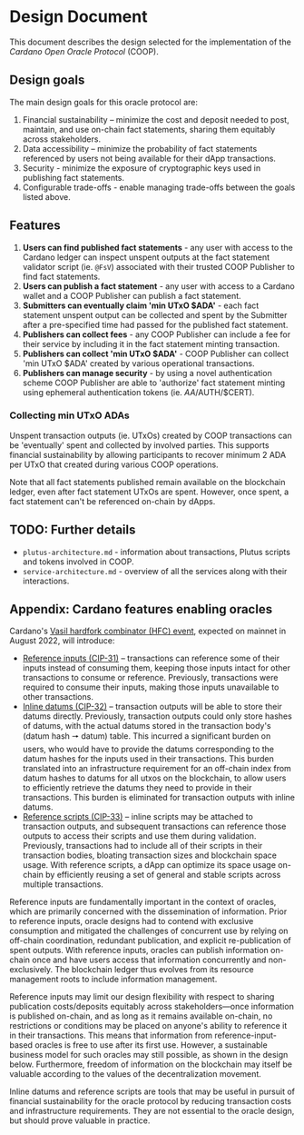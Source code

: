 # Design Document

This document describes the design selected for the implementation of the _Cardano Open Oracle Protocol_ (COOP).

## Design goals

The main design goals for this oracle protocol are:

1. Financial sustainability – minimize the cost and deposit needed to post, maintain, and use on-chain fact statements, sharing them equitably across stakeholders.
2. Data accessibility – minimize the probability of fact statements referenced by users not being available for their dApp transactions.
3. Security - minimize the exposure of cryptographic keys used in publishing fact statements.
3. Configurable trade-offs - enable managing trade-offs between the goals listed above.

## Features

1. **Users can find published fact statements** - any user with access to the Cardano ledger can inspect unspent outputs at the fact statement validator script (ie. `@FsV`) associated with their trusted COOP Publisher to find fact statements.
2. **Users can publish a fact statement** - any user with access to a Cardano wallet and a COOP Publisher can publish a fact statement.
3. **Submitters can eventually claim 'min UTxO $ADA'** - each fact statement unspent output can be collected and spent by the Submitter after a pre-specified time had passed for the published fact statement.
4. **Publishers can collect fees** - any COOP Publisher can include a fee for their service by including it in the fact statement minting transaction.
5. **Publishers can collect 'min UTxO $ADA'** - COOP Publisher can collect 'min UTxO $ADA' created by various operational transactions.
6. **Publishers can manage security** - by using a novel authentication scheme COOP Publisher are able to 'authorize' fact statement minting using ephemeral authentication tokens (ie. $AA/$AUTH/$CERT).

### Collecting min UTxO ADAs

Unspent transaction outputs (ie. UTxOs) created by COOP transactions can be 'eventually' spent and collected by involved parties. This supports financial sustainability by allowing participants to recover minimum 2 ADA per UTxO that created during various COOP operations.

Note that all fact statements published remain available on the blockchain ledger, even after fact statement UTxOs are spent. However, once spent, a fact statement can't be referenced on-chain by dApps.

## TODO: Further details

- `plutus-architecture.md` - information about transactions, Plutus scripts and tokens involved in COOP.
- `service-architecture.md` - overview of all the services along with their interactions.

## Appendix: Cardano features enabling oracles

Cardano's [Vasil hardfork combinator (HFC) event](https://iohk.io/en/blog/posts/2022/07/04/cardano-s-approaching-vasil-upgrade-what-to-expect/), expected on mainnet in August 2022, will introduce:

- [Reference inputs (CIP-31)](https://github.com/cardano-foundation/CIPs/tree/master/CIP-0031) – transactions can reference some of their inputs instead of consuming them, keeping those inputs intact for other transactions to consume or reference. Previously, transactions were required to consume their inputs, making those inputs unavailable to other transactions.
- [Inline datums (CIP-32)](https://github.com/cardano-foundation/CIPs/tree/master/CIP-0032) – transaction outputs will be able to store their datums directly. Previously, transaction outputs could only store hashes of datums, with the actual datums stored in the transaction body's (datum hash 🠖 datum) table. This incurred a significant burden on users, who would have to provide  the datums corresponding to the datum hashes for the inputs used in their transactions. This burden translated into an infrastructure requirement for an off-chain index from datum hashes to datums for all utxos on the blockchain, to allow users to efficiently retrieve the datums they need to provide in their transactions. This burden is eliminated for transaction outputs with inline datums.
- [Reference scripts (CIP-33)](https://github.com/cardano-foundation/CIPs/tree/master/CIP-0033) – inline scripts may be attached to transaction outputs, and subsequent transactions can reference those outputs to access their  scripts and use them during validation. Previously, transactions had to include all of their scripts in their transaction bodies, bloating transaction sizes and blockchain space usage. With reference scripts, a dApp can optimize its space usage on-chain by efficiently reusing a set of general and stable scripts across multiple transactions.

Reference inputs are fundamentally important in the context of oracles, which are primarily concerned with the dissemination of information. Prior to reference inputs, oracle designs had to contend with exclusive consumption and mitigated the challenges of concurrent use by relying on off-chain coordination, redundant publication, and explicit re-publication of spent outputs. With reference inputs, oracles can publish information on-chain once and have users access that information concurrently and non-exclusively. The blockchain ledger thus evolves from its resource management roots to include information management.

Reference inputs may limit our design flexibility with respect to sharing publication costs/deposits equitably across stakeholders—once information is published on-chain, and as long as it remains available on-chain, no restrictions or conditions may be placed on anyone's ability to reference it in their transactions. This means that information from reference-input-based oracles is free to use after its first use. However, a sustainable business model for such oracles may still possible, as shown in the design below. Furthermore, freedom of information on the blockchain may itself be valuable according to the values of the decentralization movement.

Inline datums and reference scripts are tools that may be useful in pursuit of financial sustainability for the oracle protocol by reducing transaction costs and infrastructure requirements. They are not essential to the oracle design, but should prove valuable in practice.
